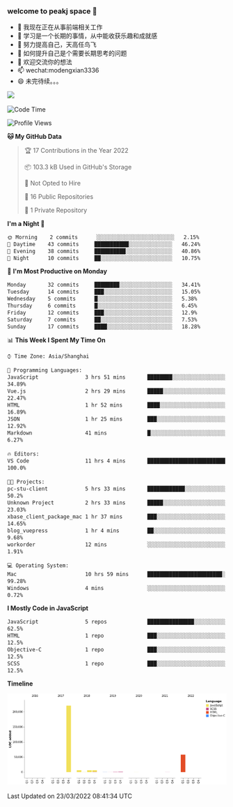### welcome to peakj space 👋



- 🔭 我现在正在从事前端相关工作
- 🌱 学习是一个长期的事情，从中能收获乐趣和成就感
- 👯 努力提高自己，天高任鸟飞
- 🤔 如何提升自己是个需要长期思考的问题
- 💬 欢迎交流你的想法
- 📫 wechat:modengxian3336
- 😄 未完待续。。。

![](https://s2.ax1x.com/2019/06/28/ZKxc4J.jpg)

<!--START_SECTION:waka-->
![Code Time](http://img.shields.io/badge/Code%20Time-1%2C056%20hrs%2013%20mins-blue)

![Profile Views](http://img.shields.io/badge/Profile%20Views-2-blue)

**🐱 My GitHub Data** 

> 🏆 17 Contributions in the Year 2022
 > 
> 📦 103.3 kB Used in GitHub's Storage 
 > 
> 🚫 Not Opted to Hire
 > 
> 📜 16 Public Repositories 
 > 
> 🔑 1 Private Repository 
 > 
**I'm a Night 🦉** 

```text
🌞 Morning    2 commits      ░░░░░░░░░░░░░░░░░░░░░░░░░   2.15% 
🌆 Daytime    43 commits     ███████████░░░░░░░░░░░░░░   46.24% 
🌃 Evening    38 commits     ██████████░░░░░░░░░░░░░░░   40.86% 
🌙 Night      10 commits     ██░░░░░░░░░░░░░░░░░░░░░░░   10.75%

```
📅 **I'm Most Productive on Monday** 

```text
Monday       32 commits     ████████░░░░░░░░░░░░░░░░░   34.41% 
Tuesday      14 commits     ███░░░░░░░░░░░░░░░░░░░░░░   15.05% 
Wednesday    5 commits      █░░░░░░░░░░░░░░░░░░░░░░░░   5.38% 
Thursday     6 commits      █░░░░░░░░░░░░░░░░░░░░░░░░   6.45% 
Friday       12 commits     ███░░░░░░░░░░░░░░░░░░░░░░   12.9% 
Saturday     7 commits      ██░░░░░░░░░░░░░░░░░░░░░░░   7.53% 
Sunday       17 commits     ████░░░░░░░░░░░░░░░░░░░░░   18.28%

```


📊 **This Week I Spent My Time On** 

```text
⌚︎ Time Zone: Asia/Shanghai

💬 Programming Languages: 
JavaScript               3 hrs 51 mins       ████████░░░░░░░░░░░░░░░░░   34.89% 
Vue.js                   2 hrs 29 mins       █████░░░░░░░░░░░░░░░░░░░░   22.47% 
HTML                     1 hr 52 mins        ████░░░░░░░░░░░░░░░░░░░░░   16.89% 
JSON                     1 hr 25 mins        ███░░░░░░░░░░░░░░░░░░░░░░   12.92% 
Markdown                 41 mins             █░░░░░░░░░░░░░░░░░░░░░░░░   6.27%

🔥 Editors: 
VS Code                  11 hrs 4 mins       █████████████████████████   100.0%

🐱‍💻 Projects: 
pc-stu-client            5 hrs 33 mins       ████████████░░░░░░░░░░░░░   50.2% 
Unknown Project          2 hrs 33 mins       █████░░░░░░░░░░░░░░░░░░░░   23.03% 
xbase_client_package_mac 1 hr 37 mins        ███░░░░░░░░░░░░░░░░░░░░░░   14.65% 
blog_vuepress            1 hr 4 mins         ██░░░░░░░░░░░░░░░░░░░░░░░   9.68% 
workorder                12 mins             ░░░░░░░░░░░░░░░░░░░░░░░░░   1.91%

💻 Operating System: 
Mac                      10 hrs 59 mins      ████████████████████████░   99.28% 
Windows                  4 mins              ░░░░░░░░░░░░░░░░░░░░░░░░░   0.72%

```

**I Mostly Code in JavaScript** 

```text
JavaScript               5 repos             ███████████████░░░░░░░░░░   62.5% 
HTML                     1 repo              ███░░░░░░░░░░░░░░░░░░░░░░   12.5% 
Objective-C              1 repo              ███░░░░░░░░░░░░░░░░░░░░░░   12.5% 
SCSS                     1 repo              ███░░░░░░░░░░░░░░░░░░░░░░   12.5%

```


**Timeline**

![Chart not found](https://raw.githubusercontent.com/PeakJ/PeakJ/master/charts/bar_graph.png) 


 Last Updated on 23/03/2022 08:41:34 UTC
<!--END_SECTION:waka-->

